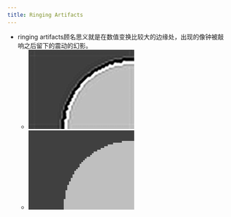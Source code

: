 ```yaml
---
title: Ringing Artifacts
---
```

- ringing artifacts顾名思义就是在数值变换比较大的边缘处，出现的像钟被敲响之后留下的震动的幻影。
	 - ![](../assets/TQSmePrFVv.png)
	 - ![](../assets/woM4ObKUra.png)